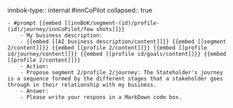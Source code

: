 innbok-type:: internal
#innCoPilot
collapsed:: true

	- #prompt {{embed [[innBoK/segment-(id)/profile-(id)/journey/innCoPilot/few shots]]}}
		- My business description:
		- {{embed [[AI business description/content]]}} {{embed [[segment 2/content]]}} {{embed [[profile 2/content]]}} {{embed [[profile id/journey/content]]}} {{embed [[profile id/goals/content]]}} {{embed [[profile 2/content]]}}
		- Action:
		- Propose segment 2/profile 2/journey: The Stateholder's journey is a sequence formed by the different stages that a stakeholder goes through in their relationship with my business.
		- Answer:
		- Please write your respons in a MarkDown code box.